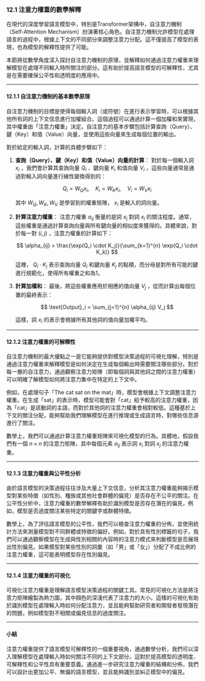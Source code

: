 
### **12.1 注意力權重的數學解釋**

在現代的深度學習語言模型中，特別是Transformer架構中，自注意力機制（Self-Attention Mechanism）扮演著核心角色。自注意力機制允許模型在處理語言的過程中，根據上下文的不同部分來調整注意力分配。這不僅提高了模型的表現，也為模型的解釋性提供了可能。

本節將從數學角度深入探討自注意力機制的原理，並解釋如何通過注意力權重來理解模型在處理不同輸入時所關注的部分。這有助於提高語言模型的可解釋性，尤其是在需要確保公平性和透明度的應用中。

---

#### **12.1.1 自注意力機制的基本數學原理**

自注意力機制的目標是使得每個輸入詞（或符號）在進行表示學習時，可以根據其他所有詞的上下文信息進行加權組合。這個過程可以通過計算一個加權和來實現，其中權重由「注意力權重」決定。自注意力的基本步驟包括計算查詢（Query）、鍵（Key）和值（Value）向量，並使用這些向量來生成每個位置的輸出。

對於給定的輸入詞，計算的具體步驟如下：

1. **查詢（Query）、鍵（Key）和值（Value）向量的計算**：
   對於每一個輸入詞  $x_i$ ，我們會計算其查詢向量  $Q_i$ 、鍵向量  $K_i$  和值向量  $V_i$ ，這些向量通常是通過對輸入詞向量進行線性變換得到的：

   $$
   Q_i = W_Q x_i, \quad K_i = W_K x_i, \quad V_i = W_V x_i
   $$

   其中  $W_Q, W_K, W_V$  是學習到的權重矩陣， $x_i$  是輸入的詞向量。

2. **計算注意力權重**：
   注意力權重  $\alpha_{ij}$  衡量的是詞  $x_j$  對詞  $x_i$  的關注程度。通常，這些權重是通過計算查詢向量與所有鍵向量的相似度來獲得的。具體來說，對於每一對  $(i, j)$ ，注意力權重的計算如下：

   $$
   \alpha_{ij} = \frac{\exp(Q_i \cdot K_j)}{\sum_{k=1}^{n} \exp(Q_i \cdot K_k)}
   $$

   這裡， $Q_i \cdot K_j$  表示查詢向量  $Q_i$  和鍵向量  $K_j$  的點積，而分母是對所有可能的鍵進行規範化，使得所有權重之和為1。

3. **計算加權和**：
   最後，將這些權重應用於相應的值向量  $V_j$ ，從而計算出每個位置的最終表示：

   $$
   \text{Output}_i = \sum_{j=1}^{n} \alpha_{ij} V_j
   $$

   這樣，詞  $x_i$  的表示會根據所有其他詞的值向量加權平均。

---

#### **12.1.2 注意力權重的可解釋性**

自注意力機制的最大優點之一是它能夠提供對模型決策過程的可視化理解，特別是通過注意力權重來解釋模型是如何決定在生成每個輸出時需要關注哪些部分。對於每一層的自注意力，通過觀察注意力矩陣（即每個詞與其他詞之間的注意力權重）可以明確了解模型如何將注意力集中在特定的上下文中。

例如，在處理句子「The cat sat on the mat」時，模型會根據上下文調整注意力權重。在生成「sat」的表示時，模型可能會對「cat」給予較高的注意力權重，因為「cat」是該動詞的主語，而對於其他詞的注意力權重會相對較低。這種基於上下文的關注分配，能夠幫助我們理解模型在進行推理或生成語言時，對哪些信息源進行了關注。

數學上，我們可以通過計算注意力權重矩陣來可視化模型的行為。具體地，假設我們有一個  $n \times n$  的注意力矩陣，其中每個元素  $\alpha_{ij}$  表示詞  $x_i$  對詞  $x_j$  的注意力權重。

---

#### **12.1.3 注意力權重與公平性分析**

由於語言模型的決策過程往往涉及大量上下文信息，分析其注意力權重能夠揭示模型對某些特徵（如性別、種族或其他社會群體的偏見）是否存在不公平的關注。在公平性分析中，注意力權重的數學解釋有助於識別模型是否存在潛在的偏見，例如，模型是否過度關注某些特定的關鍵字或群體特徵。

數學上，為了評估語言模型的公平性，我們可以檢查注意力權重的分佈，並使用統計方法來測量模型對不同群體或特徵的偏好。例如，對於具有性別標籤的句子，我們可以通過觀察模型在生成與性別相關的內容時的注意力模式來判斷模型是否展現出性別偏見。如果模型對某些性別的詞彙（如「男」或「女」）分配了不成比例的注意力權重，這可能表明模型存在性別偏見。

---

#### **12.1.4 注意力權重的可視化**

可視化注意力權重是理解語言模型決策過程的關鍵工具。常見的可視化方法是將注意力矩陣繪製為熱力圖，其中顏色的深淺代表了注意力的大小。這樣的可視化有助於識別模型在處理輸入時如何分配注意力，並且能夠幫助研究者和開發者發現潛在的問題，例如模型對不相關或偏見信息的過度關注。

---

#### **小結**

注意力權重提供了語言模型可解釋性的一個重要視角，通過數學分析，我們可以深入理解模型在處理輸入時如何關注不同的上下文部分。這對於提高模型的透明度、可解釋性和公平性具有重要意義。通過進一步研究注意力權重的結構和分佈，我們可以設計出更加公平、無偏的語言模型，並且能夠識別並糾正模型中的偏見。